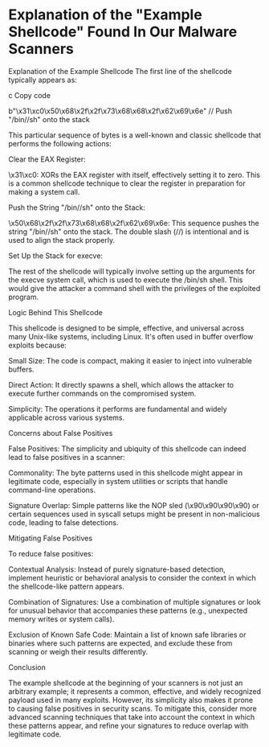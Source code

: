 
# Explanation of the "Example Shellcode" Found In Our Malware Scanners

Explanation of the Example Shellcode
The first line of the shellcode typically appears as:

c
Copy code

b"\x31\xc0\x50\x68\x2f\x2f\x73\x68\x68\x2f\x62\x69\x6e"  // Push "/bin//sh" onto the stack

This particular sequence of bytes is a well-known and classic shellcode that performs the following actions:

Clear the EAX Register:

\x31\xc0: XORs the EAX register with itself, effectively setting it to zero. This is a common shellcode technique to clear the register in preparation for making a system call.

Push the String "/bin//sh" onto the Stack:

\x50\x68\x2f\x2f\x73\x68\x68\x2f\x62\x69\x6e: This sequence pushes the string "/bin//sh" onto the stack. The double slash (//) is intentional and is used to align the stack properly.

Set Up the Stack for execve:

The rest of the shellcode will typically involve setting up the arguments for the execve system call, which is used to execute the /bin/sh shell. This would give the attacker a command shell with the privileges of the exploited program.

Logic Behind This Shellcode

This shellcode is designed to be simple, effective, and universal across many Unix-like systems, including Linux. It's often used in buffer overflow exploits because:

Small Size: The code is compact, making it easier to inject into vulnerable buffers.

Direct Action: It directly spawns a shell, which allows the attacker to execute further commands on the compromised system.

Simplicity: The operations it performs are fundamental and widely applicable across various systems.

Concerns about False Positives

False Positives: The simplicity and ubiquity of this shellcode can indeed lead to false positives in a scanner:

Commonality: The byte patterns used in this shellcode might appear in legitimate code, especially in system utilities or scripts that handle command-line operations.

Signature Overlap: Simple patterns like the NOP sled (\x90\x90\x90\x90) or certain sequences used in syscall setups might be present in non-malicious code, leading to false detections.

Mitigating False Positives

To reduce false positives:

Contextual Analysis: Instead of purely signature-based detection, implement heuristic or behavioral analysis to consider the context in which the shellcode-like pattern appears.

Combination of Signatures: Use a combination of multiple signatures or look for unusual behavior that accompanies these patterns (e.g., unexpected memory writes or system calls).

Exclusion of Known Safe Code: Maintain a list of known safe libraries or binaries where such patterns are expected, and exclude these from scanning or weigh their results differently.

Conclusion

The example shellcode at the beginning of your scanners is not just an arbitrary example; it represents a common, effective, and widely recognized payload used in many exploits. However, its simplicity also makes it prone to causing 
false positives in security scans. To mitigate this, consider more advanced scanning techniques that take into account the context in which these patterns appear, and refine your signatures to reduce overlap with legitimate code.
